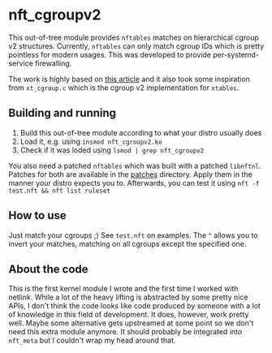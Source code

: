 # nft_cgroupv2

This out-of-tree module provides `nftables` matches on hierarchical cgroup v2 structures.
Currently, `nftables` can only match cgroup IDs which is pretty pointless for modern usages.
This was developed to provide per-systemd-service firewalling.

The work is highly based on [this article](https://zasdfgbnm.github.io/2017/09/07/Extending-nftables/) and it also took some inspiration from `xt_cgroup.c` which is the cgroup v2 implementation for `xtables`.

## Building and running

1. Build this out-of-tree module according to what your distro usually does
2. Load it, e.g. using `insmod nft_cgroupv2.ko`
3. Check if it was loded using `lsmod | grep nft_cgroupv2`

You also need a patched `nftables` which was built with a patched `libnftnl`.
Patches for both are available in the [patches](patches/) directory.
Apply them in the manner your distro expects you to.
Afterwards, you can test it using `nft -f test.nft && nft list ruleset`

## How to use

Just match your cgroups ;)
See `test.nft` on examples. The `^` allows you to invert your matches, matching on all cgroups except the specified one.

## About the code

This is the first kernel module I wrote and the first time I worked with netlink.
While a lot of the heavy lifting is abstracted by some pretty nice APIs, I don't think the code looks like code produced by someone with a lot of knowledge in this field of development.
It does, however, work pretty well.
Maybe some alternative gets upstreamed at some point so we don't need this extra module anymore.
It should probably be integrated into `nft_meta` but I couldn't wrap my head around that.
